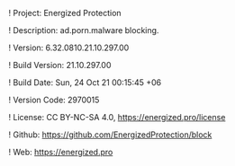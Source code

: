 ! Project: Energized Protection

! Description: ad.porn.malware blocking.

! Version: 6.32.0810.21.10.297.00

! Build Version: 21.10.297.00

! Build Date: Sun, 24 Oct 21 00:15:45 +06

! Version Code: 2970015

! License: CC BY-NC-SA 4.0, https://energized.pro/license

! Github: https://github.com/EnergizedProtection/block

! Web: https://energized.pro
